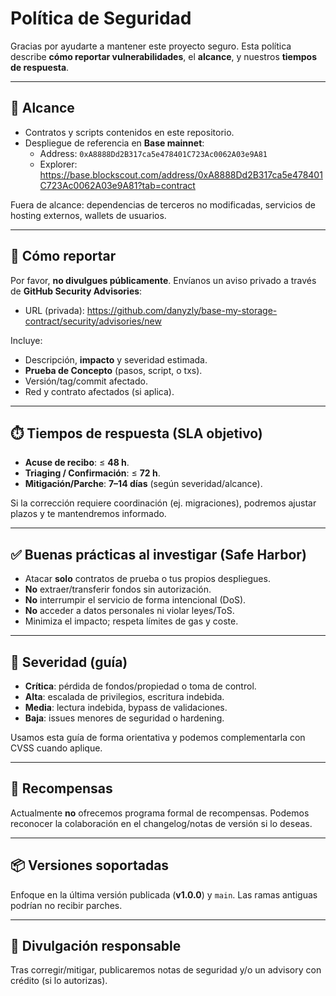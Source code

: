 # Política de Seguridad

Gracias por ayudarte a mantener este proyecto seguro. Esta política describe **cómo reportar vulnerabilidades**, el **alcance**, y nuestros **tiempos de respuesta**.

---

## 🧭 Alcance

- Contratos y scripts contenidos en este repositorio.
- Despliegue de referencia en **Base mainnet**:
  - Address: `0xA8888Dd2B317ca5e478401C723Ac0062A03e9A81`
  - Explorer: https://base.blockscout.com/address/0xA8888Dd2B317ca5e478401C723Ac0062A03e9A81?tab=contract

Fuera de alcance: dependencias de terceros no modificadas, servicios de hosting externos, wallets de usuarios.

---

## 📣 Cómo reportar

Por favor, **no divulgues públicamente**. Envíanos un aviso privado a través de **GitHub Security Advisories**:

- URL (privada): https://github.com/danyzly/base-my-storage-contract/security/advisories/new

Incluye:
- Descripción, **impacto** y severidad estimada.
- **Prueba de Concepto** (pasos, script, o txs).
- Versión/tag/commit afectado.
- Red y contrato afectados (si aplica).

---

## ⏱️ Tiempos de respuesta (SLA objetivo)

- **Acuse de recibo**: ≤ **48 h**.
- **Triaging / Confirmación**: ≤ **72 h**.
- **Mitigación/Parche**: **7–14 días** (según severidad/alcance).

Si la corrección requiere coordinación (ej. migraciones), podremos ajustar plazos y te mantendremos informado.

---

## ✅ Buenas prácticas al investigar (Safe Harbor)

- Atacar **solo** contratos de prueba o tus propios despliegues.
- **No** extraer/transferir fondos sin autorización.
- **No** interrumpir el servicio de forma intencional (DoS).
- **No** acceder a datos personales ni violar leyes/ToS.
- Minimiza el impacto; respeta límites de gas y coste.

---

## 🧪 Severidad (guía)

- **Crítica**: pérdida de fondos/propiedad o toma de control.
- **Alta**: escalada de privilegios, escritura indebida.
- **Media**: lectura indebida, bypass de validaciones.
- **Baja**: issues menores de seguridad o hardening.

Usamos esta guía de forma orientativa y podemos complementarla con CVSS cuando aplique.

---

## 🎁 Recompensas

Actualmente **no** ofrecemos programa formal de recompensas. Podemos reconocer la colaboración en el changelog/notas de versión si lo deseas.

---

## 📦 Versiones soportadas

Enfoque en la última versión publicada (**v1.0.0**) y `main`. Las ramas antiguas podrían no recibir parches.

---

## 🔏 Divulgación responsable

Tras corregir/mitigar, publicaremos notas de seguridad y/o un advisory con crédito (si lo autorizas).
